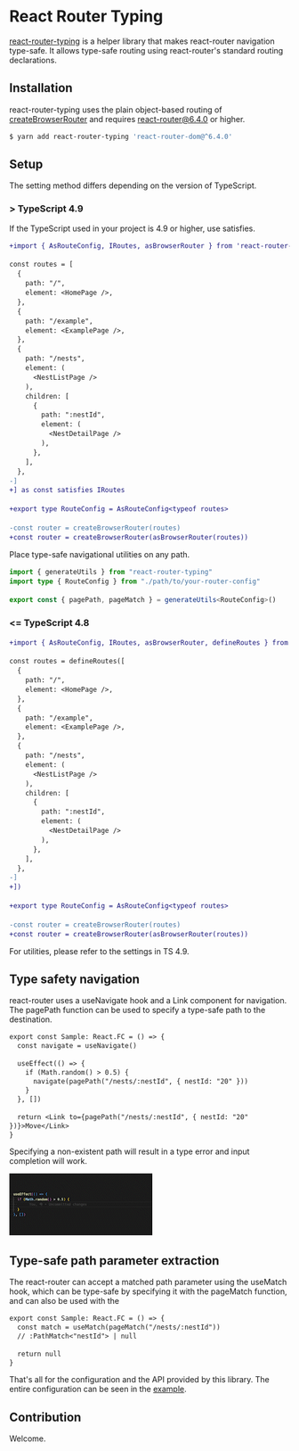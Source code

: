 # React Router Typing

[react-router-typing](https://www.npmjs.com/package/react-router-typing) is a helper library that makes react-router navigation type-safe. It allows type-safe routing using react-router's standard routing declarations.

## Installation

react-router-typing uses the plain object-based routing of [createBrowserRouter](https://reactrouter.com/en/main/routers/create-browser-router) and requires react-router@6.4.0 or higher.

```bash
$ yarn add react-router-typing 'react-router-dom@^6.4.0'
```

## Setup

The setting method differs depending on the version of TypeScript.

### > TypeScript 4.9

If the TypeScript used in your project is 4.9 or higher, use satisfies.

```diff
+import { AsRouteConfig, IRoutes, asBrowserRouter } from 'react-router-typing'

const routes = [
  {
    path: "/",
    element: <HomePage />,
  },
  {
    path: "/example",
    element: <ExamplePage />,
  },
  {
    path: "/nests",
    element: (
      <NestListPage />
    ),
    children: [
      {
        path: ":nestId",
        element: (
          <NestDetailPage />
        ),
      },
    ],
  },
-]
+] as const satisfies IRoutes

+export type RouteConfig = AsRouteConfig<typeof routes>

-const router = createBrowserRouter(routes)
+const router = createBrowserRouter(asBrowserRouter(routes))
```

Place type-safe navigational utilities on any path.

```ts
import { generateUtils } from "react-router-typing"
import type { RouteConfig } from "./path/to/your-router-config"

export const { pagePath, pageMatch } = generateUtils<RouteConfig>()
```

### <= TypeScript 4.8

```diff
+import { AsRouteConfig, IRoutes, asBrowserRouter, defineRoutes } from 'react-router-typing'

const routes = defineRoutes([
  {
    path: "/",
    element: <HomePage />,
  },
  {
    path: "/example",
    element: <ExamplePage />,
  },
  {
    path: "/nests",
    element: (
      <NestListPage />
    ),
    children: [
      {
        path: ":nestId",
        element: (
          <NestDetailPage />
        ),
      },
    ],
  },
-]
+])

+export type RouteConfig = AsRouteConfig<typeof routes>

-const router = createBrowserRouter(routes)
+const router = createBrowserRouter(asBrowserRouter(routes))
```

For utilities, please refer to the settings in TS 4.9.

## Type safety navigation

react-router uses a useNavigate hook and a Link component for navigation. The pagePath function can be used to specify a type-safe path to the destination.

```tsx
export const Sample: React.FC = () => {
  const navigate = useNavigate()

  useEffect(() => {
    if (Math.random() > 0.5) {
      navigate(pagePath("/nests/:nestId", { nestId: "20" }))
    }
  }, [])

  return <Link to={pagePath("/nests/:nestId", { nestId: "20" })}>Move</Link>
}
```

Specifying a non-existent path will result in a type error and input completion will work.

![](./assets/page-path.gif)

## Type-safe path parameter extraction

The react-router can accept a matched path parameter using the useMatch hook, which can be type-safe by specifying it with the pageMatch function, and can also be used with the

```tsx
export const Sample: React.FC = () => {
  const match = useMatch(pageMatch("/nests/:nestId"))
  // :PathMatch<"nestId"> | null

  return null
}
```

That's all for the configuration and the API provided by this library.
The entire configuration can be seen in the [example](./example/).

## Contribution

Welcome.
